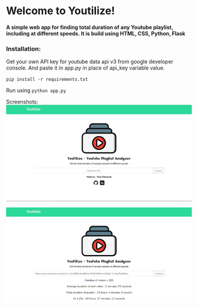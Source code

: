 # Welcome to Youtilize!

**A simple web app for finding total duration of any Youtube playlist, including at different speeds.
It is build using HTML, CSS, Python, Flask**

<h3>Installation:</h3>
Get your own API key for youtube data api v3 from google developer console.
And paste it in app.py in place of api_key variable value.

    pip install -r requirements.txt
Run using `python app.py`

Screenshots:
![Youtilize-1](https://raw.githubusercontent.com/Yoddha99/Youtilize/main/screenshots/1.png)

![Youtilize-2](https://raw.githubusercontent.com/Yoddha99/Youtilize/main/screenshots/2.png)
